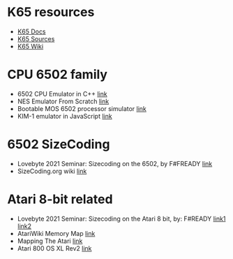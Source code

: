 # K65 resources

* [K65 Docs](https://zbyti.github.io/k65-mkdocs/)
* [K65 Sources](https://github.com/Krzysiek-K/k65)
* [K65 Wiki](http://devkk.net/wiki/index.php/K65)

# CPU 6502 family

* 6502 CPU Emulator in C++ [link](https://www.youtube.com/playlist?list=PLLwK93hM93Z13TRzPx9JqTIn33feefl37)
* NES Emulator From Scratch [link](https://www.youtube.com/playlist?list=PLrOv9FMX8xJHqMvSGB_9G9nZZ_4IgteYf)
* Bootable MOS 6502 processor simulator [link](https://www.youtube.com/playlist?list=PLLfIBXQeu3aYzySV0j7XU5lmL3MC5kYqe)
* KIM-1 emulator in JavaScript [link](https://www.youtube.com/playlist?list=PLLfIBXQeu3abGNB-GZY7rqGM5SbcKGcdW)

# 6502 SizeCoding

* Lovebyte 2021 Seminar: Sizecoding on the 6502, by F#FREADY [link](https://www.youtube.com/watch?v=iU1IAtXKxs0)
* SizeCoding.org wiki [link](http://www.sizecoding.org/wiki/6502_based_CPUs)

# Atari 8-bit related

* Lovebyte 2021 Seminar: Sizecoding on the Atari 8 bit, by: F#READY [link1](https://www.youtube.com/watch?v=ezQuRA1FPJ0) [link2](https://github.com/FreddyOffenga/sizecoding/blob/main/presentations/Atari8bit/presentationA8.md)
* AtariWiki Memory Map [link](https://atariwiki.org/wiki/Wiki.jsp?page=Memory%20Map)
* Mapping The Atari [link](https://www.atariarchives.org/mapping/)
* Atari 800 OS XL Rev2 [link](https://github.com/ilmenit/A800-OS-XL-Rev2)


